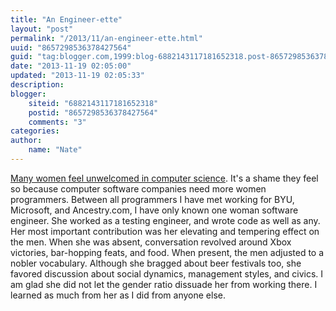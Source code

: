 ```yaml
---
title: "An Engineer-ette"
layout: "post"
permalink: "/2013/11/an-engineer-ette.html"
uuid: "8657298536378427564"
guid: "tag:blogger.com,1999:blog-6882143117181652318.post-8657298536378427564"
date: "2013-11-19 02:05:00"
updated: "2013-11-19 02:05:33"
description: 
blogger:
    siteid: "6882143117181652318"
    postid: "8657298536378427564"
    comments: "3"
categories: 
author: 
    name: "Nate"
---
```



[Many women feel unwelcomed in computer science](http://www.cirtl.net/node/5424). It's a shame they feel so because computer software companies need more women programmers. Between all programmers I have met working for BYU, Microsoft, and Ancestry.com, I have only known one woman software engineer. She worked as a testing engineer, and wrote code as well as any. Her most important contribution was her elevating and tempering effect on the men. When she was absent, conversation revolved around Xbox victories, bar-hopping feats, and food. When present, the men adjusted to a nobler vocabulary. Although she bragged about beer festivals too, she favored discussion about social dynamics, management styles, and civics. I am glad she did not let the gender ratio dissuade her from working there. I learned as much from her as I did from anyone else.
